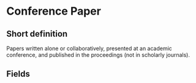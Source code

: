 # Conference Paper
## Short definition
Papers written alone or collaboratively, presented at an academic conference, and published in the proceedings (not in scholarly journals).
## Fields
